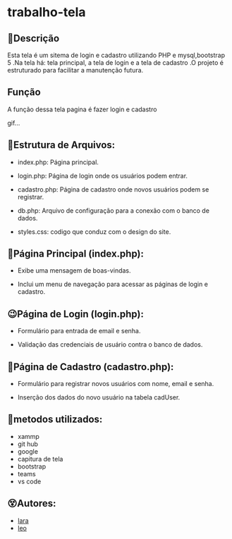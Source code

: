 # trabalho-tela

## 🦋Descrição
 Esta tela é um sitema de login e cadastro utilizando PHP e mysql,bootstrap 5 .Na tela há: tela principal, a tela de login e a tela de cadastro .O projeto é estruturado para facilitar a manutenção futura.

## Função
A função dessa tela pagina é fazer login e cadastro

gif...


## 💪Estrutura de Arquivos:

* index.php: Página principal.

* login.php: Página de login onde os usuários podem entrar.

* cadastro.php: Página de cadastro onde novos usuários podem se registrar.

* db.php: Arquivo de configuração para a conexão com o banco de dados.
 
* styles.css: codigo que conduz com o design do site.

## 😬Página Principal (index.php):

* Exibe uma mensagem de boas-vindas.

* Inclui um menu de navegação para acessar as páginas de login e cadastro.

## 😉Página de Login (login.php):

* Formulário para entrada de email e senha.

* Validação das credenciais de usuário contra o banco de dados.

## 🙌Página de Cadastro (cadastro.php):

* Formulário para registrar novos usuários com nome, email e senha.

* Inserção dos dados do novo usuário na tabela cadUser.

## 🙏metodos utilizados:
* xammp
* git hub
* google
* capitura de tela
* bootstrap
* teams
* vs code

## 😵Autores:

* [lara](https://github.com/laraassuncao18)
* [leo](https://github.com/LeonardoRochaMarista)


